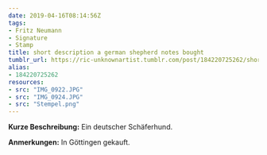 ```yaml
---
date: 2019-04-16T08:14:56Z
tags:
- Fritz Neumann
- Signature
- Stamp
title: short description a german shepherd notes bought
tumblr_url: https://ric-unknownartist.tumblr.com/post/184220725262/short-description-a-german-shepherd-notes-bought
alias:
- 184220725262
resources:
- src: "IMG_0922.JPG"
- src: "IMG_0924.JPG"
- src: "Stempel.png"
---
```


**Kurze Beschreibung:** Ein deutscher Schäferhund.

**Anmerkungen:** In Göttingen gekauft.

